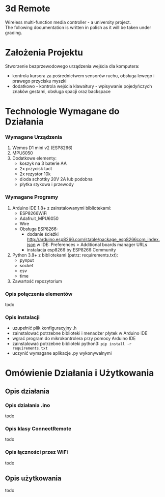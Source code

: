 # 3d Remote
Wireless multi-function media controller - a university project. <br>
The following documentation is written in polish as it will be taken under grading.

# Założenia Projektu
Stworzenie bezprzewodowego urządzenia wejścia dla komputera:
   - kontrola kursora za pośrednictwem sensorów ruchu, obsługa lewego i prawego przycisku myszki
   - dodatkowo - kontrola wejścia klawaitury - wpisywanie pojedyńczych znaków gestami, obsługa spacji oraz backspace

# Technologie Wymagane do Działania
### Wymagane Urządzenia
1. Wemos D1 mini v2 (ESP8266)
2. MPU6050
3. Dodatkowe elementy:
   - koszyk na 3 baterie AA
   - 2x przycisk tact
   - 2x rezystor 10k
   - dioda schottky 20V 2A lub podobna
   - płytka stykowa i przewody
### Wymagane Programy
1. Arduino IDE 1.8+ z zainstalowanymi bibliotekami:
   - ESP8266WiFi
   - Adafruit_MPU6050
   - Wire
   - Obsługa ESP8266: 
      - dodanie ścieżki http://arduino.esp8266.com/stable/package_esp8266com_index.json w IDE: Preferences > Additional boards manager URLs
      -  instalacja esp8266 by ESP8266 Community
2. Python 3.8+ z bibliotekami (patrz: requirements.txt):
   - pynput
   - socket
   - csv
   - time
3. Zawartość repozytorium
### Opis połączenia elementów
todo
### Opis instalacji
   - uzupełnić plik konfiguracyjny .h
   - zainstalować potrzebne biblioteki i menadżer płytek w Arduino IDE
   - wgrać program do mikrokontrolera przy pomocy Arduino IDE
   - zainstalować potrzebne biblioteki python3: `pip install -r requirements.txt`
   - uczynić wymagane aplikacje .py wykonywalnymi

# Omówienie Działania i Użytkowania
## Opis działania
### Opis działania .ino
todo
### Opis klasy ConnectRemote
todo
### Opis łączności przez WiFi
todo
## Opis użytkowania
todo

